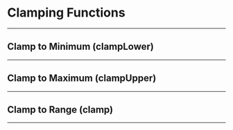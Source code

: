 # Clamping Functions

---

## Clamp to Minimum (clampLower)

---

## Clamp to Maximum (clampUpper)

---

## Clamp to Range (clamp)

---

